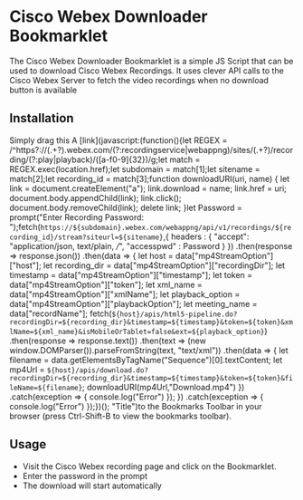 # Cisco Webex Downloader Bookmarklet
The Cisco Webex Downloader Bookmarklet is a simple JS Script that can be used to download Cisco Webex Recordings. It uses clever API calls to the Cisco Webex Server to fetch the video recordings when no download button is available

## Installation
Simply drag this A [link](javascript:(function(){let REGEX = /^https?:\/\/(.+?)\.webex\.com\/(?:recordingservice|webappng)\/sites\/(.+?)\/recording\/(?:play|playback)\/([a-f0-9]{32})/g;let match = REGEX.exec(location.href);let subdomain = match[1];let sitename = match[2];let recording_id = match[3];function downloadURI(uri, name) { let link = document.createElement("a"); link.download = name; link.href = uri; document.body.appendChild(link); link.click(); document.body.removeChild(link); delete link; }let Password = prompt("Enter Recording Password: ");fetch(`https://${subdomain}.webex.com/webappng/api/v1/recordings/${recording_id}/stream?siteurl=${sitename}`,{ headers : { "accept": "application/json, text/plain, */*", "accesspwd" : Password } }) .then(response => response.json()) .then(data => { let host = data["mp4StreamOption"]["host"]; let recording_dir = data["mp4StreamOption"]["recordingDir"]; let timestamp = data["mp4StreamOption"]["timestamp"]; let token = data["mp4StreamOption"]["token"]; let xml_name = data["mp4StreamOption"]["xmlName"]; let playback_option = data["mp4StreamOption"]["playbackOption"]; let meeting_name = data["recordName"]; fetch(`${host}/apis/html5-pipeline.do?recordingDir=${recording_dir}&timestamp=${timestamp}&token=${token}&xmlName=${xml_name}&isMobileOrTablet=false&ext=${playback_option}`) .then(response => response.text()) .then(text => (new window.DOMParser()).parseFromString(text, "text/xml")) .then(data => { let filename = data.getElementsByTagName("Sequence")[0].textContent; let mp4Url = `${host}/apis/download.do?recordingDir=${recording_dir}&timestamp=${timestamp}&token=${token}&fileName=${filename}`; downloadURI(mp4Url,"Download.mp4") }) .catch(exception => { console.log("Error") }); }) .catch(exception => { console.log("Error") });})(); "Title")to the Bookmarks Toolbar in your browser (press Ctrl-Shift-B to view the bookmarks toolbar).

## Usage
- Visit the Cisco Webex recording page and click on the Bookmarklet.
- Enter the password in the prompt
- The download will start automatically
